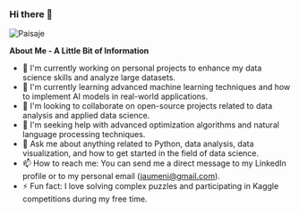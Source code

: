### Hi there 👋
![Paisaje](https://unsplash.com/photos/a3YhOY3NoMw/download?ixid=MnwxMjA3fDB8MXxhbGx8fHx8fHx8fHwxNjM5NzU3MzY5&force=true&w=640)


**About Me - A Little Bit of Information**

<!--
**Jaume92/Jaume92** is a ✨ special ✨ repository because its `README.md` (this file) appears on your GitHub profile.


-->

- 🔭 I'm currently working on personal projects to enhance my data science skills and analyze large datasets.
- 🌱 I'm currently learning advanced machine learning techniques and how to implement AI models in real-world applications.
- 👯 I'm looking to collaborate on open-source projects related to data analysis and applied data science.
- 🤔 I'm seeking help with advanced optimization algorithms and natural language processing techniques.
- 💬 Ask me about anything related to Python, data analysis, data visualization, and how to get started in the field of data science.
- 📫 How to reach me: You can send me a direct message to my LinkedIn profile or to my personal email (jaumeni@gmail.com).
- ⚡ Fun fact: I love solving complex puzzles and participating in Kaggle competitions during my free time.

